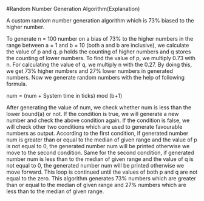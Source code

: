 #Random Number Generation Algorithm(Explanation)

A custom random number generation algorithm which is 73% biased to the higher number.

To generate n = 100 number on a bias of 73% to the higher numbers in the range between a = 1 and b = 10 (both a and b are inclusive), we calculate the value of p and q. p holds the counting of higher numbers and q stores the counting of lower numbers. To find the value of p, we multiply 0.73 with n. For calculating the value of q, we multiply n with the 0.27.  By doing this, we get 73% higher numbers and 27% lower numbers in generated numbers. 
Now we generate random numbers with the help of following formula.
 
num = (num + System time in ticks) mod (b+1)

After generating the value of num, we check whether num is less than the lower bound(a) or not. If the condition is true, we will generate a new number and check the above condition again. If the condition is false, we will check other two conditions which are used to generate favourable numbers as output. According to the first condition, if generated number num is greater than or equal to the median of given range and the value of p is not equal to 0, the generated number num will be printed otherwise we move to the second condition. Same for the second condition, if generated number num is less than to the median of given range and the value of q is not equal to 0, the generated number num will be printed otherwise we move forward.
This loop is continued until the values of both p and q are not equal to the zero. This algorithm generates 73% numbers which are greater than or equal to the median of given range and 27% numbers which are less than to the median of given range.

